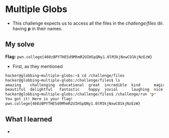 # Multiple Globs
- This challenge expects us to access all the files in the *challenge/files* dir. having **p** in their names.

## My solve
**Flag:** `pwn.college{460zBPYTHE5d9MhmR2UIHSpQNy1.0lM3kjNxwCO1kjNzEzW}`

- First, as they mentioned
```bash
hacker@globbing~multiple-globs:~$ cd /challenge/files
hacker@globbing~multiple-globs:/challenge/files$ ls
amazing    challenging  educational  great  incredible  kind      magical  optimistic  queenly  splendid   uplifting   wonderful  youthful
beautiful  delightful   fantastic    happy  jovial      laughing  nice     pwning      radiant  thrilling  victorious  xenial     zesty
hacker@globbing~multiple-globs:/challenge/files$ /challenge/run *p*
You got it! Here is your flag!
pwn.college{460zBPYTHE5d9MhmR2UIHSpQNy1.0lM3kjNxwCO1kjNzEzW}
```

## What I learned
- 
